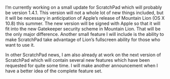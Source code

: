 I’m currently working on a small update for ScratchPad which will probably be version 1.4.1. This version will not a whole lot of new things included, but it will be necessary in anticipation of Apple’s release of Mountain Lion (OS X 10.8) this summer. The new version will be signed with Apple so that it will fit into the new Gatekeeper security scheme in Mountain Lion. That will be the only major difference. Another small feature I will include is the ability to make ScratchPad take advantage of Lion’s fullscreen ability for those who want to use it.

In other ScratchPad news, I am also already at work on the next version of ScratchPad which will contain several new features which have been requested for quite some time. I will make another announcement when I have a better idea of the complete feature set.